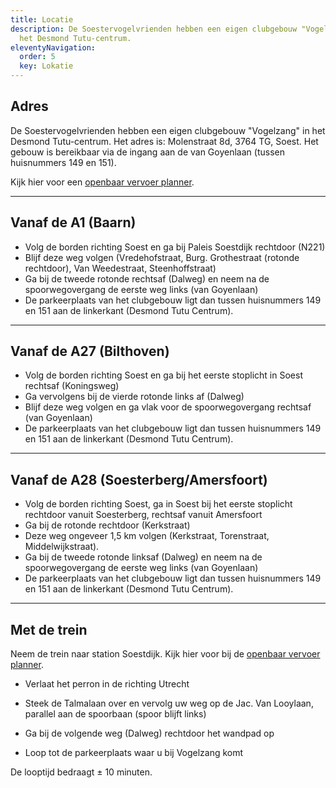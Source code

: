 ```yaml
---
title: Locatie
description: De Soestervogelvrienden hebben een eigen clubgebouw "Vogelzang" in
  het Desmond Tutu-centrum.
eleventyNavigation:
  order: 5
  key: Lokatie
---
```


## Adres
  
De Soestervogelvrienden hebben een eigen clubgebouw "Vogelzang" in het Desmond Tutu-centrum. Het adres is: Molenstraat 8d, 3764 TG, Soest. Het gebouw is bereikbaar via de ingang aan de van Goyenlaan (tussen huisnummers 149 en 151).  
  
Kijk hier voor een [openbaar vervoer planner](http://www.9292ov.nl).  

---
  
## Vanaf de A1 (Baarn)
  
* Volg de borden richting Soest en ga bij Paleis Soestdijk rechtdoor (N221)
* Blijf deze weg volgen (Vredehofstraat, Burg. Grothestraat (rotonde rechtdoor), Van Weedestraat, Steenhoffstraat)
* Ga bij de tweede rotonde rechtsaf (Dalweg) en neem na de spoorwegovergang de eerste weg links (van Goyenlaan)
* De parkeerplaats van het clubgebouw ligt dan tussen huisnummers 149 en 151 aan de linkerkant (Desmond Tutu Centrum).  

---

## Vanaf de A27 (Bilthoven)  

* Volg de borden richting Soest en ga bij het eerste stoplicht in Soest rechtsaf (Koningsweg)
* Ga vervolgens bij de vierde rotonde links af (Dalweg)
* Blijf deze weg volgen en ga vlak voor de spoorwegovergang rechtsaf (van Goyenlaan)
* De parkeerplaats van het clubgebouw ligt dan tussen huisnummers 149 en 151 aan de linkerkant (Desmond Tutu Centrum).  

---

## Vanaf de A28 (Soesterberg/Amersfoort)

* Volg de borden richting Soest, ga in Soest bij het eerste stoplicht rechtdoor vanuit Soesterberg, rechtsaf vanuit Amersfoort
* Ga bij de rotonde rechtdoor (Kerkstraat)
* Deze weg ongeveer 1,5 km volgen (Kerkstraat, Torenstraat, Middelwijkstraat).
* Ga bij de tweede rotonde linksaf (Dalweg) en neem na de spoorwegovergang de eerste weg links (van Goyenlaan)
* De parkeerplaats van het clubgebouw ligt dan tussen huisnummers 149 en 151 aan de linkerkant (Desmond Tutu Centrum).  

---

## Met de trein

Neem de trein naar station Soestdijk. Kijk hier voor bij de [openbaar vervoer planner](http:\\www.9292ov.nl).  

* Verlaat het perron in de richting Utrecht  

* Steek de Talmalaan over en vervolg uw weg op de Jac. Van Looylaan, parallel aan de spoorbaan (spoor blijft links)  

* Ga bij de volgende weg (Dalweg) rechtdoor het wandpad op  

* Loop tot de parkeerplaats waar u bij Vogelzang komt
  
De looptijd bedraagt ± 10 minuten.  
  
